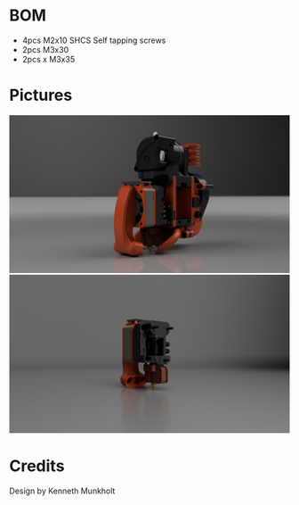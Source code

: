 # BOM

- 4pcs M2x10 SHCS Self tapping screws
- 2pcs M3x30
- 2pcs x M3x35

# Pictures
![plot](./images/render1.png)
![plot](./images/render2.png)

# Credits
Design by Kenneth Munkholt